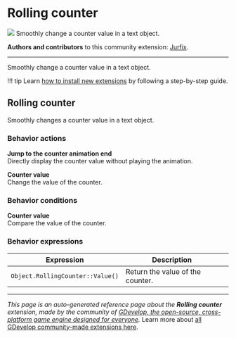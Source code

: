 # Rolling counter

<img src="https://asset-resources.gdevelop.io/public-resources/Icons/e509cccd7fb426978c4a79b639670f624f773a886848d288a12be5c28dd7d380_sort-numeric-variant.svg" class="extension-icon"></img>
Smoothly change a counter value in a text object.

**Authors and contributors** to this community extension: [Jurfix](https://gd.games/Jurfix).

---

Smoothly change a counter value in a text object.

!!! tip
    Learn [how to install new extensions](/gdevelop5/extensions/search) by following a step-by-step guide.



## Rolling counter 

Smoothly changes a counter value in a text object. 

### Behavior actions

**Jump to the counter animation end**  
Directly display the counter value without playing the animation.

**Counter value**  
Change the value of the counter.

### Behavior conditions

**Counter value**  
Compare the value of the counter.

### Behavior expressions

| Expression | Description |  |
|-----|-----|-----|
| `Object.RollingCounter::Value()` | Return the value of the counter. ||


---

*This page is an auto-generated reference page about the **Rolling counter** extension, made by the community of [GDevelop, the open-source, cross-platform game engine designed for everyone](https://gdevelop.io/).* Learn more about [all GDevelop community-made extensions here](/gdevelop5/extensions).